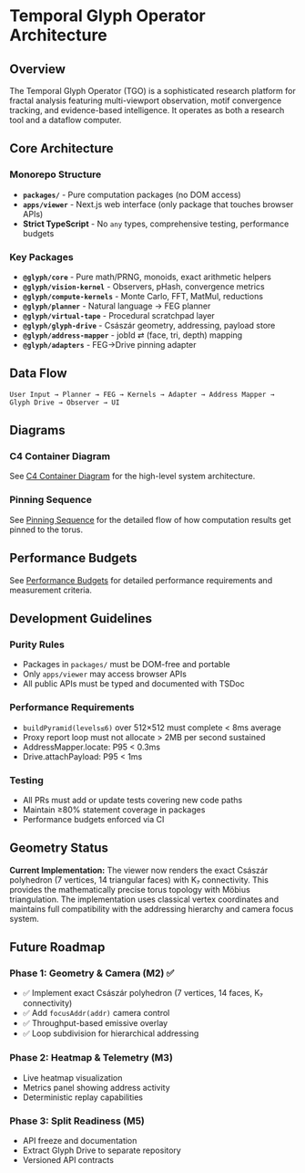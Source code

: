 # Temporal Glyph Operator Architecture

## Overview

The Temporal Glyph Operator (TGO) is a sophisticated research platform for fractal analysis featuring multi-viewport observation, motif convergence tracking, and evidence-based intelligence. It operates as both a research tool and a dataflow computer.

## Core Architecture

### Monorepo Structure
- **`packages/`** - Pure computation packages (no DOM access)
- **`apps/viewer`** - Next.js web interface (only package that touches browser APIs)
- **Strict TypeScript** - No `any` types, comprehensive testing, performance budgets

### Key Packages
- **`@glyph/core`** - Pure math/PRNG, monoids, exact arithmetic helpers
- **`@glyph/vision-kernel`** - Observers, pHash, convergence metrics
- **`@glyph/compute-kernels`** - Monte Carlo, FFT, MatMul, reductions
- **`@glyph/planner`** - Natural language → FEG planner
- **`@glyph/virtual-tape`** - Procedural scratchpad layer
- **`@glyph/glyph-drive`** - Császár geometry, addressing, payload store
- **`@glyph/address-mapper`** - jobId ⇄ (face, tri, depth) mapping
- **`@glyph/adapters`** - FEG→Drive pinning adapter

## Data Flow

```
User Input → Planner → FEG → Kernels → Adapter → Address Mapper → Glyph Drive → Observer → UI
```

## Diagrams

### C4 Container Diagram
See [C4 Container Diagram](diagrams/c4-containers.md) for the high-level system architecture.

### Pinning Sequence
See [Pinning Sequence](diagrams/pinning-sequence.md) for the detailed flow of how computation results get pinned to the torus.

## Performance Budgets

See [Performance Budgets](perf.md) for detailed performance requirements and measurement criteria.

## Development Guidelines

### Purity Rules
- Packages in `packages/` must be DOM-free and portable
- Only `apps/viewer` may access browser APIs
- All public APIs must be typed and documented with TSDoc

### Performance Requirements
- `buildPyramid(levels≤6)` over 512×512 must complete < 8ms average
- Proxy report loop must not allocate > 2MB per second sustained
- AddressMapper.locate: P95 < 0.3ms
- Drive.attachPayload: P95 < 1ms

### Testing
- All PRs must add or update tests covering new code paths
- Maintain ≥80% statement coverage in packages
- Performance budgets enforced via CI

## Geometry Status

**Current Implementation:** The viewer now renders the exact Császár polyhedron (7 vertices, 14 triangular faces) with K₇ connectivity. This provides the mathematically precise torus topology with Möbius triangulation. The implementation uses classical vertex coordinates and maintains full compatibility with the addressing hierarchy and camera focus system.

## Future Roadmap

### Phase 1: Geometry & Camera (M2) ✅
- ✅ Implement exact Császár polyhedron (7 vertices, 14 faces, K₇ connectivity)
- ✅ Add `focusAddr(addr)` camera control
- ✅ Throughput-based emissive overlay
- ✅ Loop subdivision for hierarchical addressing

### Phase 2: Heatmap & Telemetry (M3)
- Live heatmap visualization
- Metrics panel showing address activity
- Deterministic replay capabilities

### Phase 3: Split Readiness (M5)
- API freeze and documentation
- Extract Glyph Drive to separate repository
- Versioned API contracts
